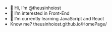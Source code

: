 - 👋 Hi, I’m @theusinhoiost
- 👀 I’m interested in Front-End
- 🌱 I’m currently learning JavaScript and React
- Know me? theusinhoiost.github.io/HomePage/
<!---
theusinhoiost/theusinhoiost is a ✨ special ✨ repository because its `README.md` (this file) appears on your GitHub profile.
You can click the Preview link to take a look at your changes.
--->
